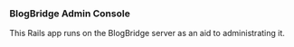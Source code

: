 ### BlogBridge Admin Console
This Rails app runs on the BlogBridge server as an aid to administrating it.
